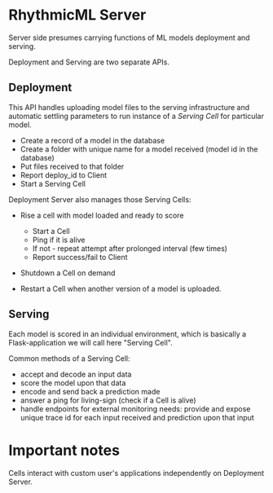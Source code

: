 # RhythmicML Server

Server side presumes carrying functions of ML models deployment and serving.

Deployment and Serving are two separate APIs.

## Deployment

This API handles uploading model files to the serving infrastructure and automatic settling
parameters to run instance of a *Serving Cell* for particular model. 
 + Create a record of a model in the database
 + Create a folder with unique name for a model received (model id in the database)
 + Put files received to that folder
 + Report deploy_id to Client
 + Start a Serving Cell 

Deployment Server also manages  those Serving Cells:
 + Rise a cell with model loaded and ready to score
    * Start a Cell
    * Ping if it is alive
    * If not - repeat attempt after prolonged interval (few times)
    * Report success/fail to Client

 + Shutdown a Cell on demand
 + Restart a Cell when another version of a model is uploaded.

## Serving

Each model is scored in an individual environment, which is basically a Flask-application we will call here "Serving Cell".

Common methods of a Serving Cell:

+ accept and decode an input data
+ score the model upon that data
+ encode and send back a prediction made 
+ answer a ping for living-sign (check if a Cell is alive)
+ handle endpoints for external monitoring needs:
    provide and expose unique trace id for each input received and prediction upon that input

 # Important notes
 Cells interact with custom user's applications independently on Deployment Server.